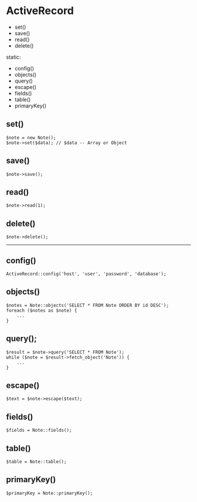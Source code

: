 # ActiveRecord

- set()
- save()
- read()
- delete()

static:

- config()
- objects()
- query()
- escape()
- fields()
- table()
- primaryKey()

## set()

	$note = new Note();
	$note->set($data); // $data -- Array or Object

## save()

	$note->save();

## read()

	$note->read(1);

## delete()

	$note->delete();

---------------------------------------------------------------------------------

## config()

	ActiveRecord::config('host', 'user', 'password', 'database');

## objects()

	$notes = Note::objects('SELECT * FROM Note ORDER BY id DESC');
	foreach ($notes as $note) {
		...
	}

## query();

	$result = $note->query('SELECT * FROM Note');
	while ($note = $result->fetch_object('Note')) {
		...
	}

## escape()

	$text = $note->escape($text);

## fields()

	$fields = Note::fields();

## table()

	$table = Note::table();

## primaryKey()

	$primaryKey = Note::primaryKey();

